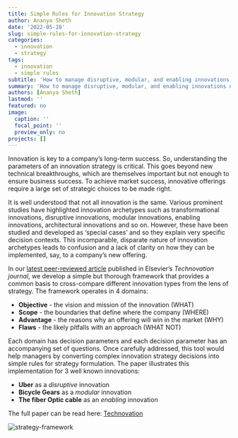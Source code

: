 ```yaml
---
title: Simple Rules for Innovation Strategy
author: Ananya Sheth
date: '2022-05-28'
slug: simple-rules-for-innovation-strategy
categories:
  - innovation
  - strategy
tags:
  - innovation
  - simple rules
subtitle: 'How to manage disruptive, modular, and enabling innovations using a specific set of questions'
summary: 'How to manage disruptive, modular, and enabling innovations using a specific set of questions'
authors: [Ananya Sheth]
lastmod: ''
featured: no
image:
  caption: ''
  focal_point: ''
  preview_only: no
projects: []
---
```


Innovation is key to a company’s long-term success.  So, understanding the parameters of an innovation strategy is critical.  This goes beyond new technical breakthroughs, which are themselves important but not enough to ensure business success.  To achieve market success, innovative offerings require a large set of strategic choices to be made right. 

It is well understood that not all innovation is the same.  Various prominent studies have highlighted innovation archetypes such as transformational innovations, disruptive innovations, modular innovations, enabling innovations, architectural innovations and so on.  However, these have been studied and developed as ‘special cases’ and so they explain very specific decision contexts.  This incomparable, disparate nature of innovation archetypes leads to confusion and a lack of clarity on how they can be implemented, say, to a company’s new offering.

In our [latest peer-reviewed article](https://www.sciencedirect.com/science/article/pii/S0166497222000815) published in Elsevier’s *Technovation journal*, we develop a simple but thorough framework that provides a common basis to cross-compare different innovation types from the lens of strategy.  The framework operates in 4 domains:
* **Objective** - the vision and mission of the innovation (WHAT)
* **Scope** - the boundaries that define where the company (WHERE)
* **Advantage** - the reasons why an offering will win in the market (WHY)
*	**Flaws** - the likely pitfalls with an approach (WHAT NOT)

Each domain has decision parameters and each decision parameter has an accompanying set of questions.  Once carefully addressed, this tool would help managers by converting complex innovation strategy decisions into simple rules for strategy formulation.  The paper illustrates this implementation for 3 well known innovations:

* **Uber** as a *disruptive* innovation
* **Bicycle Gears** as a *modular* innovation
* **The fiber Optic cable** as an *enabling* innovation

The full paper can be read here: [Technovation](https://www.sciencedirect.com/science/article/pii/S0166497222000815)

![strategy-framework](/img/Technovation-framework.jpeg)
